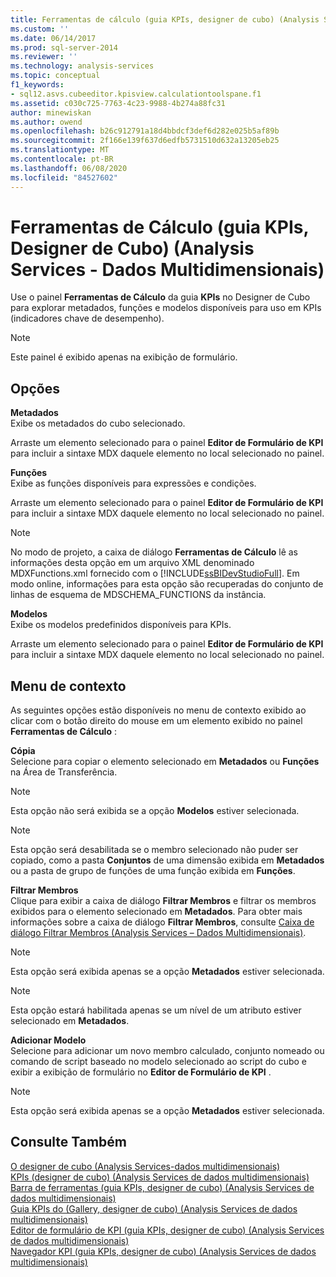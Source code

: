 ```yaml
---
title: Ferramentas de cálculo (guia KPIs, designer de cubo) (Analysis Services-dados multidimensionais) | Microsoft Docs
ms.custom: ''
ms.date: 06/14/2017
ms.prod: sql-server-2014
ms.reviewer: ''
ms.technology: analysis-services
ms.topic: conceptual
f1_keywords:
- sql12.asvs.cubeeditor.kpisview.calculationtoolspane.f1
ms.assetid: c030c725-7763-4c23-9988-4b274a88fc31
author: minewiskan
ms.author: owend
ms.openlocfilehash: b26c912791a18d4bbdcf3def6d282e025b5af89b
ms.sourcegitcommit: 2f166e139f637d6edfb5731510d632a13205eb25
ms.translationtype: MT
ms.contentlocale: pt-BR
ms.lasthandoff: 06/08/2020
ms.locfileid: "84527602"
---
```

# <a name="calculation-tools-kpis-tab-cube-designer-analysis-services---multidimensional-data"></a>Ferramentas de Cálculo (guia KPIs, Designer de Cubo) (Analysis Services - Dados Multidimensionais)
  Use o painel **Ferramentas de Cálculo** da guia **KPIs** no Designer de Cubo para explorar metadados, funções e modelos disponíveis para uso em KPIs (indicadores chave de desempenho).  
  
> [!NOTE]  
>  Este painel é exibido apenas na exibição de formulário.  
  
## <a name="options"></a>Opções  
 **Metadados**  
 Exibe os metadados do cubo selecionado.  
  
 Arraste um elemento selecionado para o painel **Editor de Formulário de KPI** para incluir a sintaxe MDX daquele elemento no local selecionado no painel.  
  
 **Funções**  
 Exibe as funções disponíveis para expressões e condições.  
  
 Arraste um elemento selecionado para o painel **Editor de Formulário de KPI** para incluir a sintaxe MDX daquele elemento no local selecionado no painel.  
  
> [!NOTE]  
>  No modo de projeto, a caixa de diálogo **Ferramentas de Cálculo** lê as informações desta opção em um arquivo XML denominado MDXFunctions.xml fornecido com o [!INCLUDE[ssBIDevStudioFull](../includes/ssbidevstudiofull-md.md)]. Em modo online, informações para esta opção são recuperadas do conjunto de linhas de esquema de MDSCHEMA_FUNCTIONS da instância.  
  
 **Modelos**  
 Exibe os modelos predefinidos disponíveis para KPIs.  
  
 Arraste um elemento selecionado para o painel **Editor de Formulário de KPI** para incluir a sintaxe MDX daquele elemento no local selecionado no painel.  
  
## <a name="context-menu"></a>Menu de contexto  
 As seguintes opções estão disponíveis no menu de contexto exibido ao clicar com o botão direito do mouse em um elemento exibido no painel **Ferramentas de Cálculo** :  
  
 **Cópia**  
 Selecione para copiar o elemento selecionado em **Metadados** ou **Funções** na Área de Transferência.  
  
> [!NOTE]  
>   Esta opção não será exibida se a opção **Modelos** estiver selecionada.  
  
> [!NOTE]  
>   Esta opção será desabilitada se o membro selecionado não puder ser copiado, como a pasta **Conjuntos** de uma dimensão exibida em **Metadados** ou a pasta de grupo de funções de uma função exibida em **Funções**.  
  
 **Filtrar Membros**  
 Clique para exibir a caixa de diálogo **Filtrar Membros** e filtrar os membros exibidos para o elemento selecionado em **Metadados**. Para obter mais informações sobre a caixa de diálogo **Filtrar Membros**, consulte [Caixa de diálogo Filtrar Membros &#40;Analysis Services – Dados Multidimensionais&#41;](filter-members-dialog-box-analysis-services-multidimensional-data.md).  
  
> [!NOTE]  
>   Esta opção será exibida apenas se a opção **Metadados** estiver selecionada.  
  
> [!NOTE]  
>   Esta opção estará habilitada apenas se um nível de um atributo estiver selecionado em **Metadados**.  
  
 **Adicionar Modelo**  
 Selecione para adicionar um novo membro calculado, conjunto nomeado ou comando de script baseado no modelo selecionado ao script do cubo e exibir a exibição de formulário no **Editor de Formulário de KPI** .  
  
> [!NOTE]  
>   Esta opção será exibida apenas se a opção **Metadados** estiver selecionada.  
  
## <a name="see-also"></a>Consulte Também  
 [O designer de cubo &#40;Analysis Services-dados multidimensionais&#41;](cube-designer-analysis-services-multidimensional-data.md)   
 [KPIs &#40;designer de cubo&#41; &#40;Analysis Services de dados multidimensionais&#41;](kpis-cube-designer-analysis-services-multidimensional-data.md)   
 [Barra de ferramentas &#40;guia KPIs, designer de cubo&#41; &#40;Analysis Services de dados multidimensionais&#41;](toolbar-kpis-tab-cube-designer-analysis-services-multidimensional-data.md)   
 [Guia KPIs do &#40;Gallery, designer de cubo&#41; &#40;Analysis Services de dados multidimensionais&#41;](kpi-organizer-kpis-tab-cube-designer-analysis-services-multidimensional-data.md)   
 [Editor de formulário de KPI &#40;guia KPIs, designer de cubo&#41; &#40;Analysis Services de dados multidimensionais&#41;](kpi-form-editor-kpis-tab-cube-designer-analysis-services-multidimensional-data.md)   
 [Navegador KPI &#40;guia KPIs, designer de cubo&#41; &#40;Analysis Services de dados multidimensionais&#41;](kpi-browser-kpis-tab-cube-designer-analysis-services-multidimensional-data.md)  
  
  
